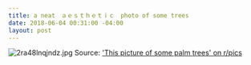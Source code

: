 ```yaml
---
title: a neat　ａｅｓｔｈｅｔｉｃ　photo of some trees
date: 2018-06-04 00:31:00 -04:00
layout: post
---
```


![2ra48lnqjndz.jpg](/uploads/2ra48lnqjndz.jpg)
Source:  ['This picture of some palm trees' on r/pics](https://www.reddit.com/r/pics/comments/8o9b4z/this_picture_of_some_palm_trees/)